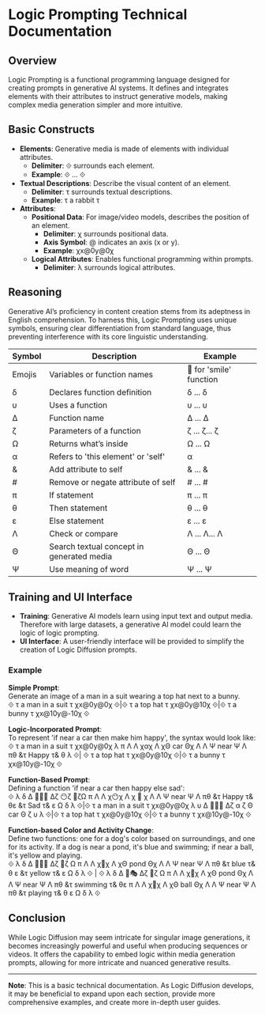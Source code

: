 # Logic Prompting Technical Documentation 

## Overview 

Logic Prompting is a functional programming language designed for creating prompts in generative AI systems. It defines and integrates elements with their attributes to instruct generative models, making complex media generation simpler and more intuitive.

## Basic Constructs 

- **Elements**: Generative media is made of elements with individual attributes.
  - **Delimiter**: ⟐ surrounds each element.
  - **Example**: ⟐ ... ⟐
- **Textual Descriptions**: Describe the visual content of an element.
  - **Delimiter**: τ surrounds textual descriptions.
  - **Example**: τ a rabbit τ
- **Attributes**:
  - **Positional Data**: For image/video models, describes the position of an element.
    - **Delimiter**: χ surrounds positional data.
    - **Axis Symbol**: @ indicates an axis (x or y).
    - **Example**: χx@0y@0χ
  - **Logical Attributes**: Enables functional programming within prompts.
    - **Delimiter**: λ surrounds logical attributes.

## Reasoning 

Generative AI’s proficiency in content creation stems from its adeptness in English comprehension. To harness this, Logic Prompting uses unique symbols, ensuring clear differentiation from standard language, thus preventing interference with its core linguistic understanding.

| Symbol | Description                          | Example                   |
|--------|--------------------------------------|---------------------------|
| Emojis | Variables or function names          | 🙂 for 'smile' function   |
| δ      | Declares function definition         | δ ... δ                   |
| υ      | Uses a function                      | υ ... υ                   |
| Δ      | Function name                        | Δ ... Δ                   |
| ζ      | Parameters of a function             | ζ ... ζ... ζ              |
| Ω      | Returns what’s inside                | Ω ... Ω                   |
| α      | Refers to 'this element' or 'self'   | α                         |
| &      | Add attribute to self                | & ... &                   |
| #      | Remove or negate attribute of self   | # ... #                   |
| π      | If statement                         | π ... π                   |
| θ      | Then statement                       | θ ... θ                   |
| ε      | Else statement                       | ε ... ε                   |
| Λ      | Check or compare                     | Λ ... Λ... Λ              |
| Θ      | Search textual concept in generated media | Θ ... Θ              |
| Ψ      | Use meaning of word                  | Ψ ... Ψ                   |

## Training and UI Interface 

- **Training**: Generative AI models learn using input text and output media. Therefore with large datasets, a generative AI model could learn the logic of logic prompting.
- **UI Interface**: A user-friendly interface will be provided to simplify the creation of Logic Diffusion prompts.

### Example 

**Simple Prompt**:  
Generate an image of a man in a suit wearing a top hat next to a bunny.  
⟐ τ a man in a suit τ χx@0y@0χ ⟐|⟐ τ a top hat τ χx@0y@10χ ⟐|⟐ τ a bunny τ χx@10y@-10χ ⟐

**Logic-Incorporated Prompt**:  
To represent 'if near a car then make him happy', the syntax would look like:  
⟐ τ a man in a suit τ χx@0y@0χ λ π Λ Λ χαχ Λ χΘ car Θχ Λ Λ Ψ near Ψ Λ πθ &τ Happy τ& θ λ ⟐| ⟐ τ a top hat τ χx@0y@10χ ⟐|⟐ τ a bunny τ χx@10y@-10χ ⟐

**Function-Based Prompt**:  
Defining a function 'if near a car then happy else sad':  
⟐ λ δ Δ 📏🚗😀 Δζ 😶ζ 🚗ζΩ π Λ Λ χ😶χ Λ χ 🚗 χ Λ Λ Ψ near Ψ Λ πθ &τ Happy τ& θε &τ Sad τ& ε Ω δ λ ⟐|⟐ τ a man in a suit τ χx@0y@0χ λ υ Δ 📏🚗😀 Δζ α ζ Θ car Θ ζ υ λ ⟐|⟐ τ a top hat τ χx@0y@10χ ⟐|⟐ τ a bunny τ χx@10y@-10χ ⟐

**Function-based Color and Activity Change**:  
Define two functions: one for a dog's color based on surroundings, and one for its activity. If a dog is near a pond, it's blue and swimming; if near a ball, it's yellow and playing.  
⟐ λ δ Δ 🌊🐶🎨 Δζ 🐶ζ Ω π Λ Λ χ🐶χ Λ χΘ pond Θχ Λ Λ Ψ near Ψ Λ πθ &τ blue τ& θ ε &τ yellow τ& ε Ω δ λ ⟐ | ⟐ λ δ Δ 🐶🎭 Δζ 🐶ζ Ω π Λ Λ χ🐶χ Λ χΘ pond Θχ Λ Λ Ψ near Ψ Λ πθ &τ swimming τ& θε π Λ Λ χ🐶χ Λ χΘ ball Θχ Λ Λ Ψ near Ψ Λ πθ &τ playing τ& θ ε Ω δ λ ⟐

## Conclusion 

While Logic Diffusion may seem intricate for singular image generations, it becomes increasingly powerful and useful when producing sequences or videos. It offers the capability to embed logic within media generation prompts, allowing for more intricate and nuanced generative results.

---

**Note**: This is a basic technical documentation. As Logic Diffusion develops, it may be beneficial to expand upon each section, provide more comprehensive examples, and create more in-depth user guides.
